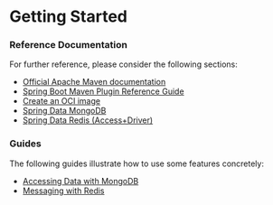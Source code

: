 # Getting Started

### Reference Documentation
For further reference, please consider the following sections:

* [Official Apache Maven documentation](https://maven.apache.org/guides/index.html)
* [Spring Boot Maven Plugin Reference Guide](https://docs.spring.io/spring-boot/docs/2.3.1.RELEASE/maven-plugin/reference/html/)
* [Create an OCI image](https://docs.spring.io/spring-boot/docs/2.3.1.RELEASE/maven-plugin/reference/html/#build-image)
* [Spring Data MongoDB](https://docs.spring.io/spring-boot/docs/2.3.1.RELEASE/reference/htmlsingle/#boot-features-mongodb)
* [Spring Data Redis (Access+Driver)](https://docs.spring.io/spring-boot/docs/2.3.1.RELEASE/reference/htmlsingle/#boot-features-redis)

### Guides
The following guides illustrate how to use some features concretely:

* [Accessing Data with MongoDB](https://spring.io/guides/gs/accessing-data-mongodb/)
* [Messaging with Redis](https://spring.io/guides/gs/messaging-redis/)

